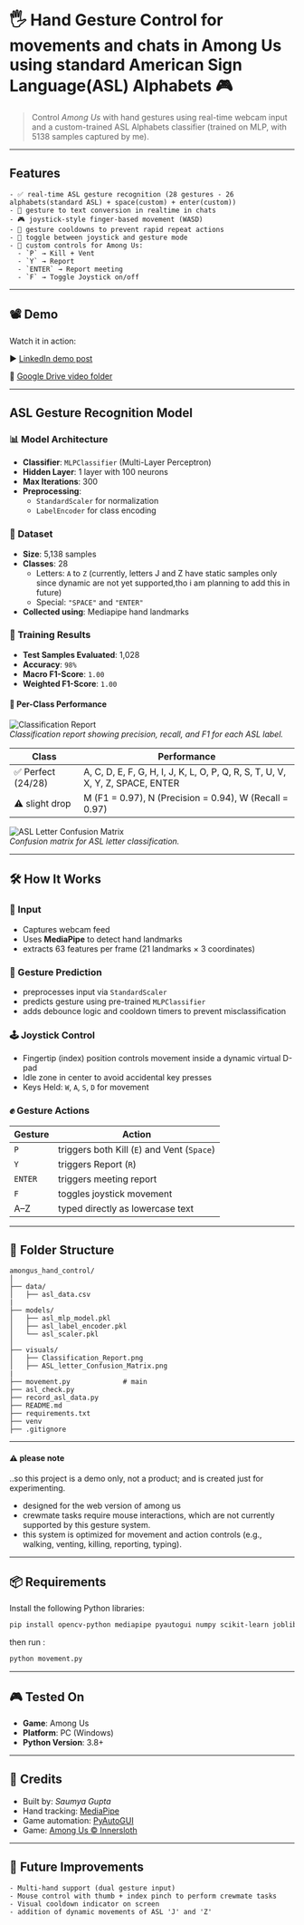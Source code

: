 # 🖐️ Hand Gesture Control for movements and chats in Among Us using standard American Sign Language(ASL) Alphabets 🎮

> Control *Among Us* with hand gestures using real-time webcam input and a custom-trained ASL Alphabets classifier (trained on MLP, with 5138 samples captured by me).

---

## Features  
```
- ✅ real-time ASL gesture recognition (28 gestures - 26 alphabets(standard ASL) + space(custom) + enter(custom)) 
- 🔄 gesture to text conversion in realtime in chats 
- 🎮 joystick-style finger-based movement (WASD)     
- 🔄 gesture cooldowns to prevent rapid repeat actions  
- 🔁 toggle between joystick and gesture mode  
- 🎯 custom controls for Among Us:
  - `P` → Kill + Vent  
  - `Y` → Report  
  - `ENTER` → Report meeting  
  - `F` → Toggle Joystick on/off  
```
---

## 📽️ Demo  

Watch it in action:

▶️ [LinkedIn demo post](https://www.linkedin.com/posts/saumya-gupta-4385452a4_opencv-amongus-mediapipe-activity-7338291179605630976-AwcK?utm_source=share&utm_medium=member_desktop&rcm=ACoAAEloJCwBPPaMNpyq0mm_XSFMSNrM7BK6LVE)

📁 [Google Drive video folder](https://drive.google.com/drive/folders/1jppYxLMYDGygf4AumggTf-Fpdl5L1-H4?usp=drive_link)

---

## ASL Gesture Recognition Model  

### 📊 Model Architecture
- **Classifier**: `MLPClassifier` (Multi-Layer Perceptron)  
- **Hidden Layer**: 1 layer with 100 neurons  
- **Max Iterations**: 300  
- **Preprocessing**:
  - `StandardScaler` for normalization  
  - `LabelEncoder` for class encoding  

### 📁 Dataset
- **Size**: 5,138 samples  
- **Classes**: 28  
  - Letters: `A` to `Z`  (currently, letters J and Z have static samples only since dynamic are not yet supported,tho i am planning to add this in future)
  - Special: `"SPACE"` and `"ENTER"`  
- **Collected using**: Mediapipe hand landmarks  

### 🧪 Training Results
- **Test Samples Evaluated**: 1,028  
- **Accuracy**: `98%`  
- **Macro F1-Score**: `1.00`  
- **Weighted F1-Score**: `1.00`  

#### 📌 Per-Class Performance

![Classification Report](visuals/Classification_Report.png)  
*Classification report showing precision, recall, and F1 for each ASL label.*

| Class | Performance |
|-------|-------------|
| ✅ Perfect (24/28) | A, C, D, E, F, G, H, I, J, K, L, O, P, Q, R, S, T, U, V, X, Y, Z, SPACE, ENTER |
| ⚠️ slight drop | M (F1 = 0.97), N (Precision = 0.94), W (Recall = 0.97) |

![ASL Letter Confusion Matrix](visuals/ASL_letter_Confusion_Matrix.png)  
*Confusion matrix for ASL letter classification.*

---

## 🛠️ How It Works

### 🎥 Input
- Captures webcam feed  
- Uses **MediaPipe** to detect hand landmarks  
- extracts 63 features per frame (21 landmarks × 3 coordinates)  

### 🧠 Gesture Prediction
- preprocesses input via `StandardScaler`  
- predicts gesture using pre-trained `MLPClassifier`  
- adds debounce logic and cooldown timers to prevent misclassification  

### 🕹️ Joystick Control
- Fingertip (index) position controls movement inside a dynamic virtual D-pad  
- Idle zone in center to avoid accidental key presses  
- Keys Held: `W`, `A`, `S`, `D` for movement  

### ✊ Gesture Actions
| Gesture | Action |
|---------|--------|
| `P`     | triggers both Kill (`E`) and Vent (`Space`) |
| `Y`     | triggers Report (`R`) |
| `ENTER` | triggers meeting report |
| `F`     | toggles joystick movement |
| A–Z     | typed directly as lowercase text |

---

## 📂 Folder Structure  
```
amongus_hand_control/
│
├── data/
│   ├── asl_data.csv
|
├── models/
│   ├── asl_mlp_model.pkl
│   ├── asl_label_encoder.pkl
│   └── asl_scaler.pkl
│
├── visuals/
│   ├── Classification_Report.png
│   ├── ASL_letter_Confusion_Matrix.png
|
├── movement.py             # main
├── asl_check.py
├── record_asl_data.py
├── README.md
├── requirements.txt
├── venv
├── .gitignore
```

---

#### ⚠️ please note

..so this project is a demo only,  not a product; and is created just for experimenting.

- designed for the web version of among us
- crewmate tasks require mouse interactions, which are not currently supported by this gesture system.
- this system is optimized for movement and action controls (e.g., walking, venting, killing, reporting, typing).

---

## 📦 Requirements  

Install the following Python libraries:

```bash
pip install opencv-python mediapipe pyautogui numpy scikit-learn joblib
```
then run : 

```bash
python movement.py
```
---

## 🎮 Tested On  

- **Game**: Among Us
- **Platform**: PC (Windows)  
- **Python Version**: 3.8+  

---

## 🙌 Credits

- Built by: *Saumya Gupta*  
- Hand tracking: [MediaPipe](https://mediapipe.dev/)  
- Game automation: [PyAutoGUI](https://pyautogui.readthedocs.io/)  
- Game: [Among Us © Innersloth](https://www.innersloth.com/)  

---

## 📌 Future Improvements 
```
- Multi-hand support (dual gesture input)  
- Mouse control with thumb + index pinch to perform crewmate tasks
- Visual cooldown indicator on screen  
- addition of dynamic movements of ASL 'J' and 'Z' 
```
